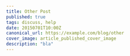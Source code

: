 ```yaml
---
title: Other Post
published: true
tags: discuss, help
date: 20150701T10:00Z
canonical_url: https://example.com/blog/other
cover_image: article_published_cover_image
description: "bla"
---
```

